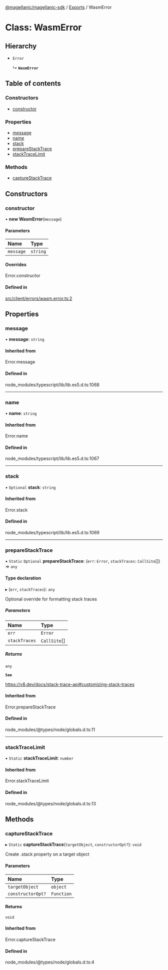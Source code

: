 [@magellanic/magellanic-sdk](../README.md) / [Exports](../modules.md) / WasmError

# Class: WasmError

## Hierarchy

- `Error`

  ↳ **`WasmError`**

## Table of contents

### Constructors

- [constructor](WasmError.md#constructor)

### Properties

- [message](WasmError.md#message)
- [name](WasmError.md#name)
- [stack](WasmError.md#stack)
- [prepareStackTrace](WasmError.md#preparestacktrace)
- [stackTraceLimit](WasmError.md#stacktracelimit)

### Methods

- [captureStackTrace](WasmError.md#capturestacktrace)

## Constructors

### constructor

• **new WasmError**(`message`)

#### Parameters

| Name | Type |
| :------ | :------ |
| `message` | `string` |

#### Overrides

Error.constructor

#### Defined in

[src/client/errors/wasm.error.ts:2](https://gitlab.com/magellanic/platform/magellanic-ciem/magellanic-ciem-sdk/-/blob/87cc13f/src/client/errors/wasm.error.ts#L2)

## Properties

### message

• **message**: `string`

#### Inherited from

Error.message

#### Defined in

node_modules/typescript/lib/lib.es5.d.ts:1068

___

### name

• **name**: `string`

#### Inherited from

Error.name

#### Defined in

node_modules/typescript/lib/lib.es5.d.ts:1067

___

### stack

• `Optional` **stack**: `string`

#### Inherited from

Error.stack

#### Defined in

node_modules/typescript/lib/lib.es5.d.ts:1069

___

### prepareStackTrace

▪ `Static` `Optional` **prepareStackTrace**: (`err`: `Error`, `stackTraces`: `CallSite`[]) => `any`

#### Type declaration

▸ (`err`, `stackTraces`): `any`

Optional override for formatting stack traces

##### Parameters

| Name | Type |
| :------ | :------ |
| `err` | `Error` |
| `stackTraces` | `CallSite`[] |

##### Returns

`any`

**`See`**

https://v8.dev/docs/stack-trace-api#customizing-stack-traces

#### Inherited from

Error.prepareStackTrace

#### Defined in

node_modules/@types/node/globals.d.ts:11

___

### stackTraceLimit

▪ `Static` **stackTraceLimit**: `number`

#### Inherited from

Error.stackTraceLimit

#### Defined in

node_modules/@types/node/globals.d.ts:13

## Methods

### captureStackTrace

▸ `Static` **captureStackTrace**(`targetObject`, `constructorOpt?`): `void`

Create .stack property on a target object

#### Parameters

| Name | Type |
| :------ | :------ |
| `targetObject` | `object` |
| `constructorOpt?` | `Function` |

#### Returns

`void`

#### Inherited from

Error.captureStackTrace

#### Defined in

node_modules/@types/node/globals.d.ts:4
